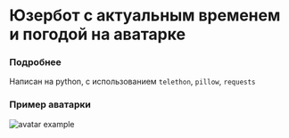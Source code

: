 # Юзербот с актуальным временем и погодой на аватарке

### Подробнее

Написан на python, с использованием `telethon`, `pillow`, `requests`

### Пример аватарки
![avatar example](https://imgur.com/dAilaOQ.jpg)
